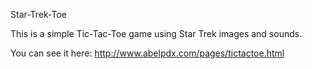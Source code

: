 Star-Trek-Toe

This is a simple Tic-Tac-Toe game using Star Trek images and sounds.

You can see it here:
http://www.abelpdx.com/pages/tictactoe.html
